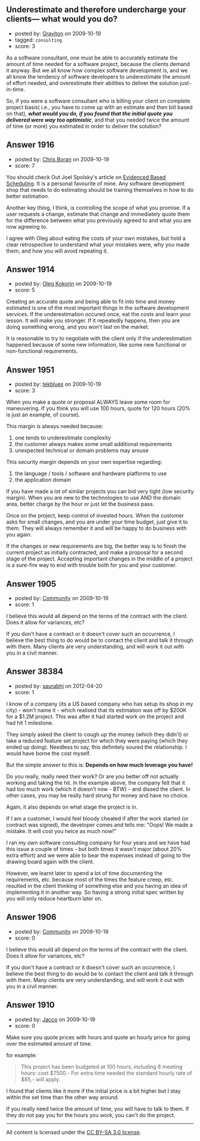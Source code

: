 ## Underestimate and therefore undercharge your clients— what would you do?

- posted by: [Graviton](https://stackexchange.com/users/-1/85-graviton) on 2009-10-19
- tagged: `consulting`
- score: 3

As a software consultant, one must be able to accurately estimate the amount of time needed for a software project, because the clients demand it anyway. But we all know how complex software development is, and we all know the tendency of software developers to underestimate the amount of effort needed, and overestimate their abilities to deliver the solution just-in-time.

So, if you were a software consultant who is billing your client on complete project basis( i.e., you have to come up with an estimate and then bill based on that), ***what would you do, if you found that the initial quote you delivered were way too optimistic***, and that you needed twice the amount of time (or more) you estimated in order to deliver the solution?


## Answer 1916

- posted by: [Chris Boran](https://stackexchange.com/users/-1/804-chris-boran) on 2009-10-19
- score: 7

<p>You should check Out Joel Spolsky's article on <a href="http://www.joelonsoftware.com/items/2007/10/26.html">Evidenced Based Scheduling</a>. It is a personal favourite of mine. Any software development shop that needs to do estimating should be training themselves in how to do better estimation. </p>

<p>Another key thing, I think, is controlling the scope of what you promise. If a user requests a change, estimate that change and immediately quote them for the difference between what you previously agreed to and what you are now agreeing to. </p>

<p>I agree with Oleg about eating the costs of your own mistakes, but hold a clear retrospective to understand what your mistakes were, why you made them, and how you will avoid repeating it.</p>



## Answer 1914

- posted by: [Oleg Kokorin](https://stackexchange.com/users/-1/968-oleg-kokorin) on 2009-10-19
- score: 5

Creating an accurate quote and being able to fit into time and money estimated is one of the most important things in the software development services. If the underestimation occured once, eat the costs and learn your lesson. It will make you stronger. If it repeatedly happens, then you are doing something wrong, and you won't last on the market.

It is reasonable to try to negotiate with the client only if the underestimation happened because of some new information, like some new functional or non-functional requirements.



## Answer 1951

- posted by: [tekblues](https://stackexchange.com/users/-1/1003-tekblues) on 2009-10-19
- score: 3

When you make a quote or proposal ALWAYS leave some room for maneuvering. If you think you will use 100 hours, quote for 120 hours (20% is just an example, of course).

This margin is always needed because:

 1. one tends to underestimate complexity
 2. the customer always makes some small additional requirements
 3. unexpected technical or domain problems may arouse

This security margin depends on your own expertise regarding:

 1. the language / tools / software and hardware platforms to use
 2. the application domain

If you have made a lot of similar projects you can bid very tight (low security margin). When you are new to the technologies to use AND the domain area, better charge by the hour or just let the business pass.

Once on the project, keep control of invested hours. When the customer asks for small changes, and you are under your time budget, just give it to them. They will always remember it and will be happy to do business with you again.

If the changes or new requirements are big, the better way is to finish the current project as initially contracted, and make a proposal for a second stage of the project. Accepting important changes in the middle of a project is a sure-fire way to end with trouble both for you and your customer.




## Answer 1905

- posted by: [Community](https://stackexchange.com/users/-1/-1-community) on 2009-10-19
- score: 1

I believe this would all depend on the terms of the contract with the client. Does it allow for variances, etc?

If you don't have a contract or it doesn't cover such an occurrence, I believe the best thing to do would be to contact the client and talk it through with them. Many clients are very understanding, and will work it out with you in a civil manner.


## Answer 38384

- posted by: [saurabhj](https://stackexchange.com/users/-1/17589-saurabhj) on 2012-04-20
- score: 1

I know of a company (its a US based company who has setup its shop in my city) - won't name it - which realised that its estimation was off by $200K for a $1.2M project.
This was after it had started work on the project and had hit 1 milestone.

They simply asked the client to cough up the money (which they didn't) or take a reduced feature set project for which they were paying (which they ended up doing). Needless to say, this definitely soured the relationship. I would have borne the cost myself.

But the simple answer to this is:
**Depends on how much leverage you have!**

Do you really, really need their work? Or are you better off not actually working and taking the hit. In the example above, the company felt that it had too much work (which it doesn't now - BTW) - and dissed the client. In other cases, you may be really hard strung for money and have no choice. 

Again, it also depends on what stage the project is in.

If I am a customer, I would feel bloody cheated if after the work started (or contract was signed), the developer comes and tells me: "Oops! We made a mistake. It will cost you twice as much now!"

I ran my own software consulting company for four years and we have had this issue a couple of times - but both times it wasn't major (about 20% extra effort) and we were able to bear the expenses instead of going to the drawing board again with the client.

However, we learnt later to spend a lot of time documenting the requirements, etc. because most of the times the feature creep, etc. resulted in the client thinking of something else and you having an idea of implementing it in another way. So having a strong initial spec written by you will only reduce heartburn later on.


## Answer 1906

- posted by: [Community](https://stackexchange.com/users/-1/-1-community) on 2009-10-19
- score: 0

I believe this would all depend on the terms of the contract with the client. Does it allow for variances, etc?

If you don't have a contract or it doesn't cover such an occurrence, I believe the best thing to do would be to contact the client and talk it through with them. Many clients are very understanding, and will work it out with you in a civil manner.


## Answer 1910

- posted by: [Jacco](https://stackexchange.com/users/-1/913-jacco) on 2009-10-19
- score: 0

Make sure you quote prices with hours and quote an hourly price for going over the estimated amount of time.

for example:

> This project has been budgeted at 100 hours, including 8 meeting hours: cost $7500.- For extra time needed the standard hourly rate of $85,- will apply.

I found that clients like it more if the initial price is a bit higher but I stay within the set time than the other way around.

If you really need twice the amount of time, you will have to talk to them. If they do not pay you for the hours you work, you can't do the project.



---

All content is licensed under the [CC BY-SA 3.0 license](https://creativecommons.org/licenses/by-sa/3.0/).
